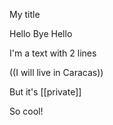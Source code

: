 My title

Hello
Bye
Hello

I'm a text with 2 lines

((I will live in Caracas))

But it's [[private]]

So cool!
